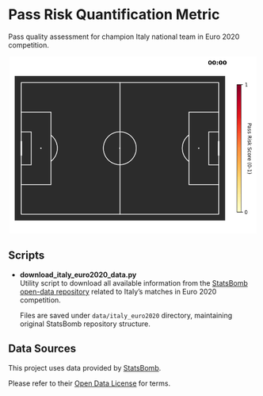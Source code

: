# Pass Risk Quantification Metric
Pass quality assessment for champion Italy national team in Euro 2020 competition.
<p align="center">
  <img src="euro2020_final_pass_animation.gif" width="500" alt="Pass risk animation">
</p>




## Scripts
- **download_italy_euro2020_data.py**  
  Utility script to download all available information from the [StatsBomb open-data repository](https://github.com/statsbomb/open-data) related to Italy’s matches in Euro 2020 competition.

  Files are saved under `data/italy_euro2020` directory, maintaining original StatsBomb repository structure.


## Data Sources
This project uses data provided by [StatsBomb](https://statsbomb.com).

Please refer to their [Open Data License](https://github.com/statsbomb/open-data/blob/master/LICENSE.md) for terms. 
